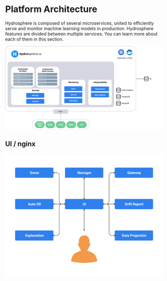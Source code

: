 # Platform Architecture

Hydrosphere is composed of several microservices, united to efficiently serve and monitor machine learning models in production. Hydrosphere features are divided between multiple services. You can learn more about each of them in this section.

![](../../.gitbook/assets/architecture%20%281%29%20%284%29%20%285%29.png)

## UI / nginx

![](../../.gitbook/assets/ui-service-diagram%20%281%29%20%284%29%20%283%29.png)

